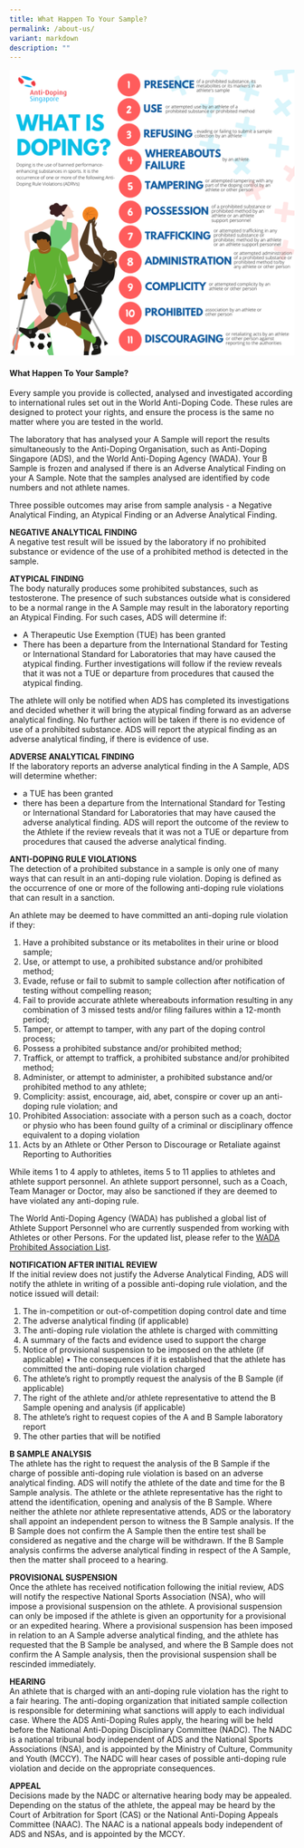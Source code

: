 ```yaml
---
title: What Happen To Your Sample?
permalink: /about-us/
variant: markdown
description: ""
---
```

![what is doping](/images/about_us.png)
#### What Happen To Your Sample? 
Every sample you provide is collected, analysed and investigated according to international rules set out in the World Anti-Doping Code. These rules are designed to protect your rights, and ensure the process is the same no matter where you are tested in the world.

The laboratory that has analysed your A Sample will report the results simultaneously to the Anti-Doping Organisation, such as Anti-Doping Singapore (ADS), and the World Anti-Doping Agency (WADA). Your B Sample is frozen and analysed if there is an Adverse Analytical Finding on your A Sample. Note that the samples analysed are identified by code numbers and not athlete names.

Three possible outcomes may arise from sample analysis - a Negative Analytical Finding, an Atypical Finding or an Adverse Analytical Finding.

**NEGATIVE ANALYTICAL FINDING**  
A negative test result will be issued by the laboratory if no prohibited substance or evidence of the use of a prohibited method is detected in the sample.

**ATYPICAL FINDING**  
The body naturally produces some prohibited substances, such as testosterone. The presence of such substances outside what is considered to be a normal range in the A Sample may result in the laboratory reporting an Atypical Finding. For such cases, ADS will determine if:

* A Therapeutic Use Exemption (TUE) has been granted
* There has been a departure from the International Standard for Testing or International Standard for Laboratories that may have caused the atypical finding.
Further investigations will follow if the review reveals that it was not a TUE or departure from procedures that caused the atypical finding.

The athlete will only be notified when ADS has completed its investigations and decided whether it will bring the atypical finding forward as an adverse analytical finding. No further action will be taken if there is no evidence of use of a prohibited substance. ADS will report the atypical finding as an adverse analytical finding, if there is evidence of use.

**ADVERSE ANALYTICAL FINDING**  
If the laboratory reports an adverse analytical finding in the A Sample, ADS will determine whether:

* a TUE has been granted
* there has been a departure from the International Standard for Testing or International Standard for Laboratories that may have caused the adverse analytical finding.
ADS will report the outcome of the review to the Athlete if the review reveals that it was not a TUE or departure from procedures that caused the adverse analytical finding.

**ANTI-DOPING RULE VIOLATIONS**  
The detection of a prohibited substance in a sample is only one of many ways that can result in an anti-doping rule violation. Doping is defined as the occurrence of one or more of the following anti-doping rule violations that can result in a sanction.

An athlete may be deemed to have committed an anti-doping rule violation if they: 
1. Have a prohibited substance or its metabolites in their urine or blood sample;
2. Use, or attempt to use, a prohibited substance and/or prohibited method;
3. Evade, refuse or fail to submit to sample collection after notification of testing without compelling reason;
4. Fail to provide accurate athlete whereabouts information resulting in any combination of 3 missed tests and/or filing failures within a 12-month period;
5. Tamper, or attempt to tamper, with any part of the doping control process;
6. Possess a prohibited substance and/or prohibited method;
7. Traffick, or attempt to traffick, a prohibited substance and/or prohibited method;
8. Administer, or attempt to administer, a prohibited substance and/or prohibited method to any athlete;
9. Complicity: assist, encourage, aid, abet, conspire or cover up an anti-doping rule violation; and
10. Prohibited Association: associate with a person such as a coach, doctor or physio who has been found guilty of a criminal or disciplinary offence equivalent to a doping violation
11. Acts by an Athlete or Other Person to Discourage or Retaliate against Reporting to Authorities

While items 1 to 4 apply to athletes, items 5 to 11 applies to athletes and athlete support personnel. An athlete support personnel, such as a Coach, Team Manager or Doctor, may also be sanctioned if they are deemed to have violated any anti-doping rule.

The World Anti-Doping Agency (WADA) has published a global list of Athlete Support Personnel who are currently suspended from working with Athletes or other Persons. For the updated list, please refer to the [WADA Prohibited Association List](https://www.wada-ama.org/en/resources/prohibited-association-list).

**NOTIFICATION AFTER INITIAL REVIEW**  
If the initial review does not justify the Adverse Analytical Finding, ADS will notify the athlete in writing of a possible anti-doping rule violation, and the notice issued will detail:

1. The in-competition or out-of-competition doping control date and time
2. The adverse analytical finding (if applicable)
3. The anti-doping rule violation the athlete is charged with committing
4. A summary of the facts and evidence used to support the charge
5. Notice of provisional suspension to be imposed on the athlete (if applicable) • The consequences if it is established that the athlete has committed the anti-doping rule violation charged
6. The athlete’s right to promptly request the analysis of the B Sample (if applicable)
7. The right of the athlete and/or athlete representative to attend the B Sample opening and analysis (if applicable)
8. The athlete’s right to request copies of the A and B Sample laboratory report
9. The other parties that will be notified

**B SAMPLE ANALYSIS**  
The athlete has the right to request the analysis of the B Sample if the charge of possible anti-doping rule violation is based on an adverse analytical finding. ADS will notify the athlete of the date and time for the B Sample analysis. The athlete or the athlete representative has the right to attend the identification, opening and analysis of the B Sample. Where neither the athlete nor athlete representative attends, ADS or the laboratory shall appoint an independent person to witness the B Sample analysis. If the B Sample does not confirm the A Sample then the entire test shall be considered as negative and the charge will be withdrawn. If the B Sample analysis confirms the adverse analytical finding in respect of the A Sample, then the matter shall proceed to a hearing.

**PROVISIONAL SUSPENSION**  
Once the athlete has received notification following the initial review, ADS will notify the respective National Sports Association (NSA), who will impose a provisional suspension on the athlete. A provisional suspension can only be imposed if the athlete is given an opportunity for a provisional or an expedited hearing. Where a provisional suspension has been imposed in relation to an A Sample adverse analytical finding, and the athlete has requested that the B Sample be analysed, and where the B Sample does not confirm the A Sample analysis, then the provisional suspension shall be rescinded immediately.

**HEARING**  
An athlete that is charged with an anti-doping rule violation has the right to a fair hearing. The anti-doping organization that initiated sample collection is responsible for determining what sanctions will apply to each individual case. Where the ADS Anti-Doping Rules apply, the hearing will be held before the National Anti-Doping Disciplinary Committee (NADC). The NADC is a national tribunal body independent of ADS and the National Sports Associations (NSA), and is appointed by the Ministry of Culture, Community and Youth (MCCY). The NADC will hear cases of possible anti-doping rule violation and decide on the appropriate consequences.

**APPEAL**  
Decisions made by the NADC or alternative hearing body may be appealed. Depending on the status of the athlete, the appeal may be heard by the Court of Arbitration for Sport (CAS) or the National Anti-Doping Appeals Committee (NAAC). The NAAC is a national appeals body independent of ADS and NSAs, and is appointed by the MCCY.